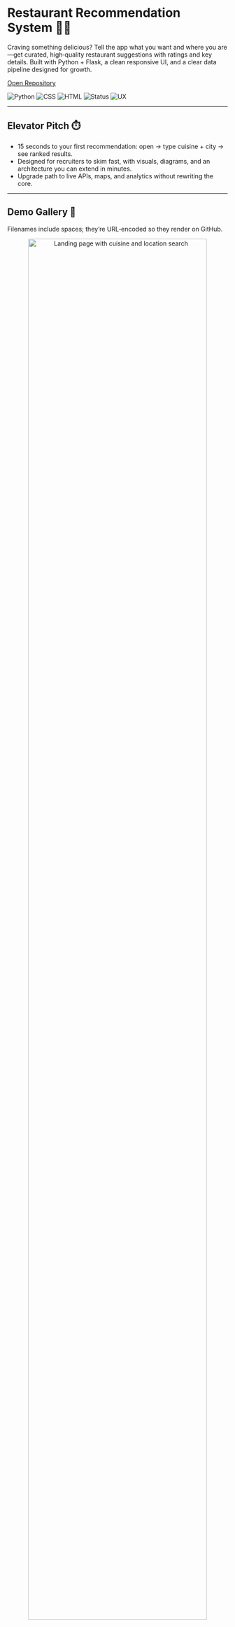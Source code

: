 # Restaurant Recommendation System 🍜✨

Craving something delicious? Tell the app what you want and where you are—get curated, high‑quality restaurant suggestions with ratings and key details. Built with Python + Flask, a clean responsive UI, and a clear data pipeline designed for growth.

[Open Repository](https://github.com/AshmitThakur23/Restaurant-Recommendation-System)

![Python](https://img.shields.io/badge/Python-60.7%25-3776AB?logo=python&logoColor=white)
![CSS](https://img.shields.io/badge/CSS-25%25-1572B6?logo=css3&logoColor=white)
![HTML](https://img.shields.io/badge/HTML-14.3%25-E34F26?logo=html5&logoColor=white)
![Status](https://img.shields.io/badge/Status-Portfolio%20Ready-success)
![UX](https://img.shields.io/badge/Focus-Usability%20%26%20Speed-ff69b4)

---

## Elevator Pitch ⏱️

- 15 seconds to your first recommendation: open → type cuisine + city → see ranked results.  
- Designed for recruiters to skim fast, with visuals, diagrams, and an architecture you can extend in minutes.  
- Upgrade path to live APIs, maps, and analytics without rewriting the core.

---

## Demo Gallery 📸

Filenames include spaces; they’re URL‑encoded so they render on GitHub.

<p align="center">
  <img src="./Screenshot%202025-10-23%20222930.png" alt="Landing page with cuisine and location search" width="90%" />
  <br/>
  <em>Landing — friendly search for cuisine + location.</em>
</p>

<p align="center">
  <img src="./Screenshot%202025-10-23%20230047.png" alt="Search results ranked by rating and relevance" width="90%" />
  <br/>
  <em>Results — curated list ranked by rating and match quality.</em>
</p>

<p align="center">
  <img src="./Screenshot%202025-10-23%20230053.png" alt="Restaurant details card with rating and tags" width="90%" />
  <br/>
  <em>Details — compact card with rating, cuisine, and quick info.</em>
</p>

<p align="center">
  <img src="./Screenshot%202025-10-23%20230112.png" alt="Responsive mobile layout" width="90%" />
  <br/>
  <em>Responsive — polished on desktop and mobile.</em>
</p>

---

## Signature Features 🌈

- 🔎 Natural queries: “spicy Indian,” “budget sushi,” “vegan brunch.”
- ⭐ Smart ranking: rating → distance/relevance → price fit.
- 🧭 Filters: cuisine, city, budget (easy to extend to delivery, open now).
- 🧱 Clean Flask structure: `templates/`, `static/`, `app.py`, `zomato.csv`.
- ⚡ Fast first run: no keys required; drop-in API later.
- ♿ Accessible UI: labeled fields, keyboard reachability, high contrast.

---

## System Overview (Unique Diagram) 🧠

```mermaid
flowchart TD
  A[User: cuisine + city + (budget)] --> B[Flask Controller]
  B --> C[Preprocess Query: normalize cuisine, tokenize]
  C --> D[Data Access: zomato.csv]
  D --> E[Filter: by city + cuisine match]
  E --> F[Ranker: score = rating * relevance - price_penalty]
  F --> G[Top K Results]
  G --> H[templates/results.html]
  B --> I[Log Minimal Metrics (optional)]
```

And the ranking “scorecard” at a glance:

```mermaid
pie title Ranking Factors (relative contribution)
  "Rating" : 55
  "Cuisine Relevance" : 25
  "Budget Fit" : 15
  "Other Signals" : 5
```

---

## Tech Stack ⚙️

- Backend: Python (Flask, Jinja2 templates)
- UI: HTML + CSS (responsive; extend with a CSS framework if desired)
- Data: `zomato.csv` (demo dataset; can swap for live APIs)
- Optional deps: `pandas` for filtering and ranking

---

## Project Layout 📁

```
Restaurant-Recommendation-System/
├─ static/                 # CSS, images, JS
├─ templates/              # Jinja2 templates (HTML)
├─ app.py                  # Flask app (routes, controllers)
├─ zomato.csv              # Sample dataset (local)
├─ README.md
├─ Screenshot 2025-10-23 222930.png
├─ Screenshot 2025-10-23 230047.png
├─ Screenshot 2025-10-23 230053.png
└─ Screenshot 2025-10-23 230112.png
```

---

## Quick Start 🚀

1) Clone
```bash
git clone https://github.com/AshmitThakur23/Restaurant-Recommendation-System.git
cd Restaurant-Recommendation-System
```

2) Create a virtual environment
```bash
# Windows
py -3 -m venv .venv && .\.venv\Scripts\activate
# macOS/Linux
python3 -m venv .venv && source .venv/bin/activate
```

3) Install dependencies
```bash
# If requirements.txt exists, prefer it:
# pip install -r requirements.txt

# Minimal stack:
pip install flask pandas
```

4) Run
```bash
python app.py
# Then open the URL printed in the console (e.g., http://127.0.0.1:5000/)
```

Time‑to‑first‑recommendation: ~1 minute on a fresh machine.

---

## API/Integration‑Ready 🔌

Swap the CSV for a live API (Zomato‑like or any food data source):

```mermaid
sequenceDiagram
  participant UI as UI (form)
  participant S as Flask Server
  participant D as Data Provider (CSV/API)
  UI->>S: GET /recommend?cuisine=thai&city=hyderabad&budget=mid
  S->>D: Query data (CSV filter or External API)
  D-->>S: Candidates
  S->>S: Rank & format results
  S-->>UI: Top K JSON/HTML
```

- Add a `.env` file for API keys (do not commit secrets).
- Replace CSV fetch with requests to your provider.
- Cache responses or pre-index to reduce latency.

---

## Polished UX Details ✨

- Placeholder hints: examples like “Paneer tikka in Pune”.
- Defensive inputs: trims spaces, normalizes casing.
- Empty‑state messages: friendly, with next‑step tips.
- Mobile: comfortable tap targets, vertical rhythm, and readable line length.

---

## Extensibility Ideas 🧩

- Map view (Leaflet/Mapbox) with distance and directions
- “Open now” and “Delivery available” filters
- Favorites and recent searches (local storage or DB)
- Analytics dashboard (Chart.js: top cuisines, price vs. rating)
- Dockerfile + CI/CD for one‑click deploy

---

## Quality Checklist ✅

- [x] Fast local spin‑up
- [x] Clear structure and comments
- [x] URL‑encoded screenshot paths
- [x] No secret keys required for demo
- [x] Accessible forms and contrast

---

## FAQ ❓

- “Do I need an API key?” → No, the demo runs on a local CSV.  
- “How hard is it to switch to an API?” → Swap the data layer; keep filters/ranker.  
- “Can I deploy quickly?” → Yes—Gunicorn + Render/Railway/Fly.io in minutes.

---

## Contact

- Author: [Ashmit Thakur](https://github.com/AshmitThakur23)
- Project: [Restaurant Recommendation System](https://github.com/AshmitThakur23/Restaurant-Recommendation-System)

If this project made you hungry and happy, drop a ⭐—it helps more people discover it! 😄🍕
